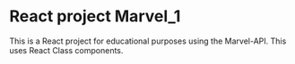 # React project Marvel_1

This is a React project for educational purposes using the Marvel-API. This uses React Class components.